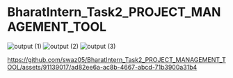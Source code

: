 # BharatIntern_Task2_PROJECT_MANAGEMENT_TOOL
![output (1)](https://github.com/swaz05/BharatIntern_Task2_PROJECT_MANAGEMENT_TOOL/assets/91139017/36e4664a-afc3-4914-b987-41708e39c559)
![output (2)](https://github.com/swaz05/BharatIntern_Task2_PROJECT_MANAGEMENT_TOOL/assets/91139017/b2c50258-ed0e-4283-bbb2-a5214311ba63)
![output (3)](https://github.com/swaz05/BharatIntern_Task2_PROJECT_MANAGEMENT_TOOL/assets/91139017/8bb9a272-8693-4083-962e-f037f3ca1117)


https://github.com/swaz05/BharatIntern_Task2_PROJECT_MANAGEMENT_TOOL/assets/91139017/ad82ee6a-ac8b-4667-abcd-71b3900a31b4

